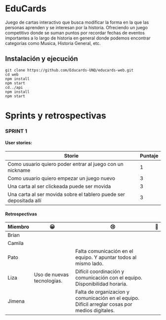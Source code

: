 # EduCards
Juego de cartas interactivo que busca modificar la forma en la que las personas aprenden y se interesan por la historia. Ofreciendo un juego competitivo donde se suman puntos por recordar fechas de eventos importantes a lo largo de historia en general donde podemos encontrar categorías como Musica, Historia General, etc.


## Instalación y ejecución 

    git clone https://github.com/Educards-UNQ/educards-web.git
    cd web
    npm install
    npm start
    cd../api
    npm install
    npm start

 

# Sprints y retrospectivas

### SPRINT 1

  

#### User stories:

| Storie | Puntaje |
|--|--|
| Como usuario quiero poder entrar al juego con un nickname  | 1 |
| Como usuario quiero empezar un juego nuevo  | 3 |
| Una carta al ser clickeada puede ser movida | 3 |
| Una carta al ser movida sobre el tablero puede ser depositada allí | 3 |


#### Retrospectivas

| Miembro | 😀 | 😢 | 💫|
|--|--|--|--|
| Brian | | | |
| Camila | | | | 
| Pato |  | Falta comunicación en el equipo. Y apuntar todos al mismo lado. | |
| Liza | Uso de nuevas tecnologías. | Difícil coordinación y comunicación con el equipo. Disponibilidad horaria.| |
| Jimena | | Falta de organizacion y comunicación en el equipo. Difícil arreglar cosas por medios digitales.| |
